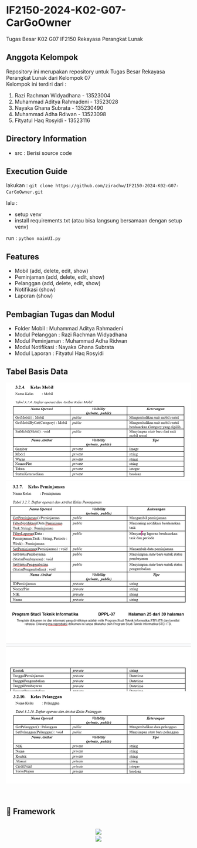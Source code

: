 # IF2150-2024-K02-G07-CarGoOwner
Tugas Besar K02 G07 IF2150 Rekayasa Perangkat Lunak

## Anggota Kelompok

Repository ini merupakan repository untuk Tugas Besar Rekayasa Perangkat Lunak dari Kelompok 07\
Kelompok ini terdiri dari :

1. Razi Rachman Widyadhana - 13523004
2. Muhammad Aditya Rahmadeni - 13523028
3. Nayaka Ghana Subrata - 135230490
4. Muhammad Adha Rdiwan - 13523098
5. Fityatul Haq Rosyidi - 13523116

## Directory Information

- src : Berisi source code

## Execution Guide

lakukan :
`git clone https://github.com/zirachw/IF2150-2024-K02-G07-CarGoOwner.git`

lalu :
- setup venv
- install requirements.txt (atau bisa langsung bersamaan dengan setup venv)

run :
`python mainUI.py`

## Features

- Mobil (add, delete, edit, show)
- Peminjaman (add, delete, edit, show)
- Pelanggan (add, delete, edit, show)
- Notifikasi (show)
- Laporan (show)

## Pembagian Tugas dan Modul
- Folder Mobil : Muhammad Aditya Rahmadeni
- Modul Pelanggan : Razi Rachman Widyadhana
- Modul Peminjaman : Muhammad Adha Ridwan
- Modul Notifikasi : Nayaka Ghana Subrata
- Modul Laporan : Fityatul Haq Rosyidi

## Tabel Basis Data
![](img/a.png)
![](img/b.png)
![](img/c.png)

<br>
<h2 align="left"> 📱 Framework </h2>
<br/>
<div align="center">
  <a href="https://skillicons.dev">
    <img src="https://skillicons.dev/icons?i=python" /> <br>
    <img src="https://skillicons.dev/icons?i=github,vscode,figma,git" />
  </a>
</div>

